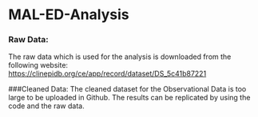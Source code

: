 # MAL-ED-Analysis
### Raw Data:
 The raw data which is used for the analysis is downloaded from the following website: https://clinepidb.org/ce/app/record/dataset/DS_5c41b87221
 
 ###Cleaned Data:
  The cleaned dataset for the Observational Data is too large to be uploaded in Github. The results can be replicated by using the code and the raw data.
